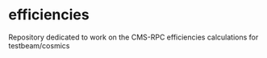 # efficiencies
Repository dedicated to work on the CMS-RPC efficiencies calculations for testbeam/cosmics

